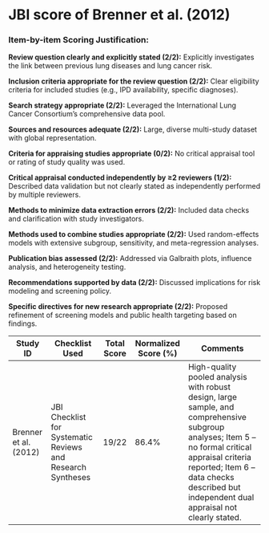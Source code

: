 # JBI score of Brenner et al. (2012)

### Item-by-item Scoring Justification:

**Review question clearly and explicitly stated (2/2):** Explicitly investigates the link between previous lung diseases and lung cancer risk.

**Inclusion criteria appropriate for the review question (2/2):** Clear eligibility criteria for included studies (e.g., IPD availability, specific diagnoses).

**Search strategy appropriate (2/2):** Leveraged the International Lung Cancer Consortium’s comprehensive data pool.

**Sources and resources adequate (2/2):** Large, diverse multi-study dataset with global representation.

**Criteria for appraising studies appropriate (0/2):** No critical appraisal tool or rating of study quality was used.

**Critical appraisal conducted independently by ≥2 reviewers (1/2):** Described data validation but not clearly stated as independently performed by multiple reviewers.

**Methods to minimize data extraction errors (2/2):** Included data checks and clarification with study investigators.

**Methods used to combine studies appropriate (2/2):** Used random-effects models with extensive subgroup, sensitivity, and meta-regression analyses.

**Publication bias assessed (2/2):** Addressed via Galbraith plots, influence analysis, and heterogeneity testing.

**Recommendations supported by data (2/2):** Discussed implications for risk modeling and screening policy.

**Specific directives for new research appropriate (2/2):** Proposed refinement of screening models and public health targeting based on findings.

| Study ID | Checklist Used | Total Score | Normalized Score (%) | Comments |
| --- | --- | --- | --- | --- |
| Brenner et al. (2012) | JBI Checklist for Systematic Reviews and Research Syntheses | 19/22 | 86.4% | High-quality pooled analysis with robust design, large sample, and comprehensive subgroup analyses; Item 5 – no formal critical appraisal criteria reported; Item 6 – data checks described but independent dual appraisal not clearly stated. |
